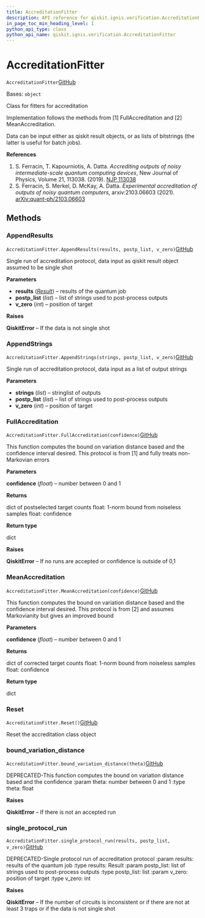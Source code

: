 ```yaml
---
title: AccreditationFitter
description: API reference for qiskit.ignis.verification.AccreditationFitter
in_page_toc_min_heading_level: 1
python_api_type: class
python_api_name: qiskit.ignis.verification.AccreditationFitter
---
```


# AccreditationFitter

<span id="qiskit.ignis.verification.AccreditationFitter" />

`AccreditationFitter`[GitHub](https://github.com/qiskit-community/qiskit-ignis/tree/stable/0.7/qiskit/ignis/verification/accreditation/fitters.py "view source code")

Bases: `object`

Class for fitters for accreditation

Implementation follows the methods from \[1] FullAccreditation and \[2] MeanAccreditation.

Data can be input either as qiskit result objects, or as lists of bitstrings (the latter is useful for batch jobs).

**References**

1.  S. Ferracin, T. Kapourniotis, A. Datta. *Accrediting outputs of noisy intermediate-scale quantum computing devices*, New Journal of Physics, Volume 21, 113038. (2019). [NJP 113038](https://iopscience.iop.org/article/10.1088/1367-2630/ab4fd6)
2.  S. Ferracin, S. Merkel, D. McKay, A. Datta. *Experimental accreditation of outputs of noisy quantum computers*, arxiv:2103.06603 (2021). [arXiv:quant-ph/2103.06603](https://arxiv.org/abs/2103.06603)

## Methods

### AppendResults

<span id="qiskit.ignis.verification.AccreditationFitter.AppendResults" />

`AccreditationFitter.AppendResults(results, postp_list, v_zero)`[GitHub](https://github.com/qiskit-community/qiskit-ignis/tree/stable/0.7/qiskit/ignis/verification/accreditation/fitters.py "view source code")

Single run of accreditation protocol, data input as qiskit result object assumed to be single shot

**Parameters**

*   **results** ([*Result*](qiskit.result.Result "qiskit.result.Result")) – results of the quantum job
*   **postp\_list** (*list*) – list of strings used to post-process outputs
*   **v\_zero** (*int*) – position of target

**Raises**

**QiskitError** – If the data is not single shot

### AppendStrings

<span id="qiskit.ignis.verification.AccreditationFitter.AppendStrings" />

`AccreditationFitter.AppendStrings(strings, postp_list, v_zero)`[GitHub](https://github.com/qiskit-community/qiskit-ignis/tree/stable/0.7/qiskit/ignis/verification/accreditation/fitters.py "view source code")

Single run of accreditation protocol, data input as a list of output strings

**Parameters**

*   **strings** (*list*) – stringlist of outputs
*   **postp\_list** (*list*) – list of strings used to post-process outputs
*   **v\_zero** (*int*) – position of target

### FullAccreditation

<span id="qiskit.ignis.verification.AccreditationFitter.FullAccreditation" />

`AccreditationFitter.FullAccreditation(confidence)`[GitHub](https://github.com/qiskit-community/qiskit-ignis/tree/stable/0.7/qiskit/ignis/verification/accreditation/fitters.py "view source code")

This function computes the bound on variation distance based and the confidence interval desired. This protocol is from \[1] and fully treats non-Markovian errors

**Parameters**

**confidence** (*float*) – number between 0 and 1

**Returns**

dict of postselected target counts float: 1-norm bound from noiseless samples float: confidence

**Return type**

dict

**Raises**

**QiskitError** – If no runs are accepted or confidence is outside of 0,1

### MeanAccreditation

<span id="qiskit.ignis.verification.AccreditationFitter.MeanAccreditation" />

`AccreditationFitter.MeanAccreditation(confidence)`[GitHub](https://github.com/qiskit-community/qiskit-ignis/tree/stable/0.7/qiskit/ignis/verification/accreditation/fitters.py "view source code")

This function computes the bound on variation distance based and the confidence interval desired. This protocol is from \[2] and assumes Markovianity but gives an improved bound

**Parameters**

**confidence** (*float*) – number between 0 and 1

**Returns**

dict of corrected target counts float: 1-norm bound from noiseless samples float: confidence

**Return type**

dict

### Reset

<span id="qiskit.ignis.verification.AccreditationFitter.Reset" />

`AccreditationFitter.Reset()`[GitHub](https://github.com/qiskit-community/qiskit-ignis/tree/stable/0.7/qiskit/ignis/verification/accreditation/fitters.py "view source code")

Reset the accreditation class object

### bound\_variation\_distance

<span id="qiskit.ignis.verification.AccreditationFitter.bound_variation_distance" />

`AccreditationFitter.bound_variation_distance(theta)`[GitHub](https://github.com/qiskit-community/qiskit-ignis/tree/stable/0.7/qiskit/ignis/verification/accreditation/fitters.py "view source code")

DEPRECATED-This function computes the bound on variation distance based and the confidence :param theta: number between 0 and 1 :type theta: float

**Raises**

**QiskitError** – If there is not an accepted run

### single\_protocol\_run

<span id="qiskit.ignis.verification.AccreditationFitter.single_protocol_run" />

`AccreditationFitter.single_protocol_run(results, postp_list, v_zero)`[GitHub](https://github.com/qiskit-community/qiskit-ignis/tree/stable/0.7/qiskit/ignis/verification/accreditation/fitters.py "view source code")

DEPRECATED-Single protocol run of accreditation protocol :param results: results of the quantum job :type results: Result :param postp\_list: list of strings used to post-process outputs :type postp\_list: list :param v\_zero: position of target :type v\_zero: int

**Raises**

**QiskitError** – If the number of circuits is inconsistent or if there are not at least 3 traps or if the data is not single shot

